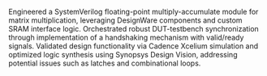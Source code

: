 Engineered a SystemVerilog floating-point multiply-accumulate module for matrix multiplication, leveraging 
DesignWare components and custom SRAM interface logic. 
Orchestrated robust DUT-testbench synchronization through implementation of a handshaking mechanism with 
valid/ready signals. 
Validated design functionality via Cadence Xcelium simulation and optimized logic synthesis using Synopsys Design 
Vision, addressing potential issues such as latches and combinational loops. 
